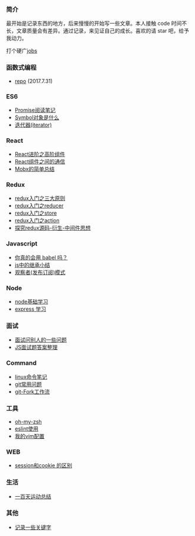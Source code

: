 
### 简介
最开始是记录东西的地方，后来慢慢的开始写一些文章。本人接触 code 时间不长，文章质量会有差异。通过记录，来见证自己的成长。喜欢的请 star 吧，给予我动力。

打个硬广[jobs](https://github.com/sunyongjian/blog/blob/master/jr.md)

### 函数式编程
- [repo](https://github.com/sunyongjian/FP-Code/tree/master) (2017.7.31)

### ES6
- [Promise阅读笔记](https://github.com/sunyongjian/blog/issues/12)  
- [Symbol对象是什么](https://github.com/sunyongjian/blog/issues/17)
- [迭代器(iterator)](https://github.com/sunyongjian/blog/issues/18)

### React
- [React进阶之高阶组件](https://github.com/sunyongjian/blog/issues/25)
- [React组件之间的通信](https://github.com/sunyongjian/blog/issues/27)
- [Mobx的简单总结](https://github.com/sunyongjian/blog/issues/28)

### Redux
- [redux入门之三大原则](https://github.com/sunyongjian/blog/issues/8)
- [redux入门之reducer](https://github.com/sunyongjian/blog/issues/9)
- [redux入门之store](https://github.com/sunyongjian/blog/issues/10)
- [redux入门之action](https://github.com/sunyongjian/blog/issues/11)
- [探究redux源码-衍生-中间件思想](https://github.com/sunyongjian/blog/issues/21)

### Javascript
- [你真的会用 babel 吗？](https://github.com/sunyongjian/blog/issues/30)
- [js中的继承小结](https://github.com/sunyongjian/blog/issues/7)
- [观察者(发布订阅)模式](https://github.com/sunyongjian/blog/issues/13)

### Node
- [node基础学习](https://github.com/sunyongjian/blog/issues/6)
- [express 学习](https://github.com/sunyongjian/blog/issues/5)

### 面试
- [面试问别人的一些问题](https://github.com/sunyongjian/blog/issues/24)
- [JS面试题答案整理](https://github.com/sunyongjian/blog/issues/23)

### Command
- [linux命令笔记](https://github.com/sunyongjian/blog/issues/15)
- [git常用问题](https://github.com/sunyongjian/blog/issues/16)
- [git-Fork工作流](https://github.com/sunyongjian/blog/issues/29)

### 工具
- [oh-my-zsh](https://github.com/sunyongjian/blog/issues/2)
- [eslint使用](https://github.com/sunyongjian/blog/issues/14)
- [我的vim配置](https://github.com/sunyongjian/blog/issues/22)

### WEB
- [session和cookie 的区别](https://github.com/sunyongjian/blog/issues/4)

### 生活
- [一百天运动总结](https://github.com/sunyongjian/blog/issues/19)

### 其他
- [记录一些关键字](https://github.com/sunyongjian/blog/issues/20)
